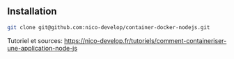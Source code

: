 ## Installation

```bash
git clone git@github.com:nico-develop/container-docker-nodejs.git

```

Tutoriel et sources: https://nico-develop.fr/tutoriels/comment-containeriser-une-application-node-js
